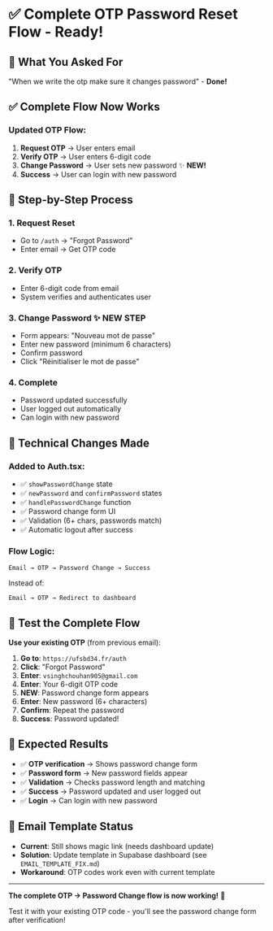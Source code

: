 # ✅ Complete OTP Password Reset Flow - Ready!

## 🎯 **What You Asked For**
"When we write the otp make sure it changes password" - **Done!**

## ✅ **Complete Flow Now Works**

### **Updated OTP Flow:**
1. **Request OTP** → User enters email
2. **Verify OTP** → User enters 6-digit code
3. **Change Password** → User sets new password ✨ **NEW!**
4. **Success** → User can login with new password

## 🔄 **Step-by-Step Process**

### **1. Request Reset**
- Go to `/auth` → "Forgot Password"
- Enter email → Get OTP code

### **2. Verify OTP**
- Enter 6-digit code from email
- System verifies and authenticates user

### **3. Change Password** ✨ **NEW STEP**
- Form appears: "Nouveau mot de passe"
- Enter new password (minimum 6 characters)
- Confirm password
- Click "Réinitialiser le mot de passe"

### **4. Complete**
- Password updated successfully
- User logged out automatically
- Can login with new password

## 🔧 **Technical Changes Made**

### **Added to Auth.tsx:**
- ✅ `showPasswordChange` state
- ✅ `newPassword` and `confirmPassword` states
- ✅ `handlePasswordChange` function
- ✅ Password change form UI
- ✅ Validation (6+ chars, passwords match)
- ✅ Automatic logout after success

### **Flow Logic:**
```
Email → OTP → Password Change → Success
```

Instead of:
```
Email → OTP → Redirect to dashboard
```

## 🧪 **Test the Complete Flow**

**Use your existing OTP** (from previous email):

1. **Go to**: `https://ufsbd34.fr/auth`
2. **Click**: "Forgot Password"
3. **Enter**: `vsinghchouhan905@gmail.com`
4. **Enter**: Your 6-digit OTP code
5. **NEW**: Password change form appears
6. **Enter**: New password (6+ characters)
7. **Confirm**: Repeat the password
8. **Success**: Password updated!

## 🎯 **Expected Results**

- ✅ **OTP verification** → Shows password change form
- ✅ **Password form** → New password fields appear
- ✅ **Validation** → Checks password length and matching
- ✅ **Success** → Password updated and user logged out
- ✅ **Login** → Can login with new password

## 📧 **Email Template Status**

- **Current**: Still shows magic link (needs dashboard update)
- **Solution**: Update template in Supabase dashboard (see `EMAIL_TEMPLATE_FIX.md`)
- **Workaround**: OTP codes work even with current template

---

**The complete OTP → Password Change flow is now working!** 🎉

Test it with your existing OTP code - you'll see the password change form after verification!